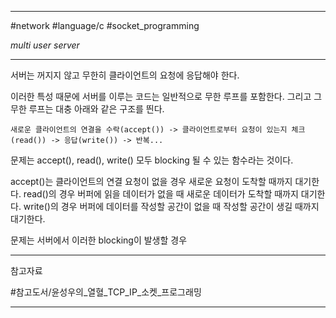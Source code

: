 
---

#network #language/c #socket_programming

*multi user server*

---

서버는 꺼지지 않고 무한히 클라이언트의 요청에 응답해야 한다.

이러한 특성 때문에 서버를 이루는 코드는 일반적으로 무한 루프를 포함한다.
그리고 그 무한 루프는 대충 아래와 같은 구조를 띈다.

```
새로운 클라이언트의 연결을 수락(accept()) -> 클라이언트로부터 요청이 있는지 체크(read()) -> 응답(write()) -> 반복...
```

문제는 accept(), read(), write() 모두 blocking 될 수 있는 함수라는 것이다.

accept()는 클라이언트의 연결 요청이 없을 경우 새로운 요청이 도착할 때까지 대기한다.
read()의 경우 버퍼에 읽을 데이터가 없을 때 새로운 데이터가 도착할 때까지 대기한다.
write()의 경우 버퍼에 데이터를 작성할 공간이 없을 때 작성할 공간이 생길 때까지 대기한다.

문제는 서버에서 이러한 blocking이 발생할 경우

---

참고자료

#참고도서/윤성우의_열혈_TCP_IP_소켓_프로그래밍 

---